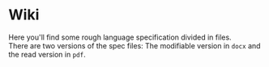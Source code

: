 # Wiki
Here you'll find some rough language specification divided in files.  
There are two versions of the spec files: The modifiable version in `docx` and the read version in `pdf`.  

